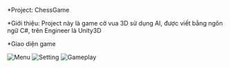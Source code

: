 *Project: ChessGame

*Giới thiệu:
	Project này là game cờ vua 3D sử dụng AI, được viết bằng ngôn ngữ C#, trên Engineer là Unity3D

*Giao diện game

![Menu](https://drive.google.com/file/d/1h_790cWgt3KTxoYBKih5_OKHYtm3TjHr/view?usp=sharing)
![Setting](https://drive.google.com/file/d/1bvh7LiGZr6AdnLZNCumclOGDQepF4QRK/view?usp=sharing)
![Gameplay](https://drive.google.com/file/d/1Z4dY5JmvOmQNqzGbbdk6D96qORk-aire/view?usp=sharing)

